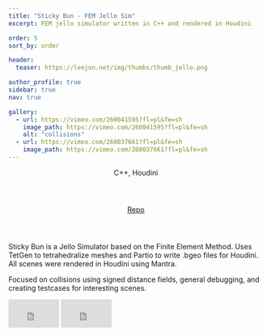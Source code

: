 ```yaml
---
title: "Sticky Bun - FEM Jello Sim"
excerpt: FEM jello simulator written in C++ and rendered in Houdini

order: 5
sort_by: order

header:
  teaser: https://leejon.net/img/thumbs/thumb_jello.png

author_profile: true
sidebar: true
nav: true

gallery:
  - url: https://vimeo.com/260041595?fl=pl&fe=sh
    image_path: https://vimeo.com/260041595?fl=pl&fe=sh
    alt: "collisions"
  - url: https://vimeo.com/260037661?fl=pl&fe=sh
    image_path: https://vimeo.com/260037661?fl=pl&fe=sh
---
```


<aside class="sidebar__right" style="text-align:right;">
  <header>C++, Houdini</header>
  <header><a href="https://github.com/agentlee/jellosim" class="project-links" target="_blank"><i class="fab fa-github"></i>Repo</a></header>
</aside>

<p class="project-desc">Sticky Bun is a Jello Simulator based on the Finite Element Method. Uses TetGen to tetrahedralize meshes and Partio to write .bgeo files for Houdini. All scenes were rendered in Houdini using Mantra.</p>

<p class="project-desc">Focused on collisions using signed distance fields, general debugging, and creating testcases for interesting scenes.</p>

<iframe src="https://player.vimeo.com/video/260041595?badge=0&amp;autopause=0&amp;player_id=0&amp;app_id=58479" width="100" height="56" frameborder="0" allow="autoplay; fullscreen; picture-in-picture; clipboard-write; encrypted-media; web-share" referrerpolicy="strict-origin-when-cross-origin" title="Bunny Collisions"></iframe>

<iframe src="https://player.vimeo.com/video/260037661?badge=0&amp;autopause=0&amp;player_id=0&amp;app_id=58479" width="100" height="56" frameborder="0" allow="autoplay; fullscreen; picture-in-picture; clipboard-write; encrypted-media; web-share" referrerpolicy="strict-origin-when-cross-origin" title="Bunny Bouncer"></iframe>